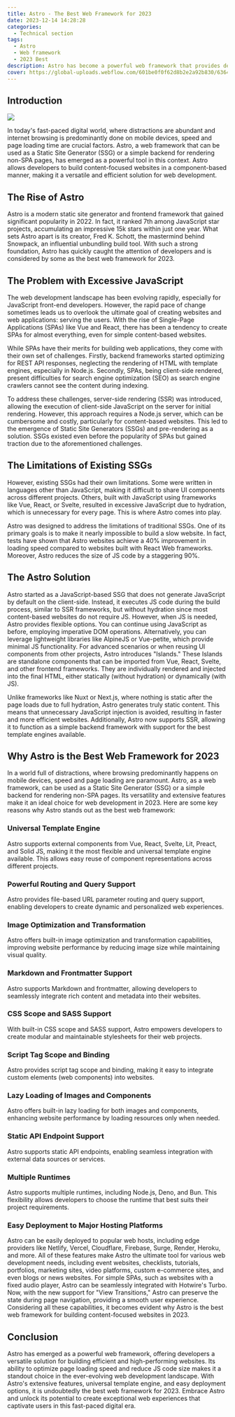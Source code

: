 ```yaml
---
title: Astro - The Best Web Framework for 2023
date: 2023-12-14 14:28:28
categories:
  - Technical section
tags: 
  - Astro
  - Web framework
  - 2023 Best
description: Astro has become a powerful web framework that provides developers with a versatile solution for building efficient, high-performance websites. It is undoubtedly the best web framework of 2023. In this fast-paced digital age, embrace Astro and realize its potential to create extraordinary web experiences that engage users.
cover: https://global-uploads.webflow.com/601be0f0f62d8b2e2a92b830/6364f51f6fa383d7f434bb08_astro-mfes.png
---
```


## Introduction

![](https://cdn.jsdelivr.net/gh/PirlosM/image@main/20231102144022.png)

In today's fast-paced digital world, where distractions are abundant and internet browsing is predominantly done on mobile devices, speed and page loading time are crucial factors. Astro, a web framework that can be used as a Static Site Generator (SSG) or a simple backend for rendering non-SPA pages, has emerged as a powerful tool in this context. Astro allows developers to build content-focused websites in a component-based manner, making it a versatile and efficient solution for web development.

## The Rise of Astro

Astro is a modern static site generator and frontend framework that gained significant popularity in 2022. In fact, it ranked 7th among JavaScript star projects, accumulating an impressive 15k stars within just one year. What sets Astro apart is its creator, Fred K. Schott, the mastermind behind Snowpack, an influential unbundling build tool. With such a strong foundation, Astro has quickly caught the attention of developers and is considered by some as the best web framework for 2023.

## The Problem with Excessive JavaScript

The web development landscape has been evolving rapidly, especially for JavaScript front-end developers. However, the rapid pace of change sometimes leads us to overlook the ultimate goal of creating websites and web applications: serving the users. With the rise of Single-Page Applications (SPAs) like Vue and React, there has been a tendency to create SPAs for almost everything, even for simple content-based websites.

While SPAs have their merits for building web applications, they come with their own set of challenges. Firstly, backend frameworks started optimizing for REST API responses, neglecting the rendering of HTML with template engines, especially in Node.js. Secondly, SPAs, being client-side rendered, present difficulties for search engine optimization (SEO) as search engine crawlers cannot see the content during indexing.

To address these challenges, server-side rendering (SSR) was introduced, allowing the execution of client-side JavaScript on the server for initial rendering. However, this approach requires a Node.js server, which can be cumbersome and costly, particularly for content-based websites. This led to the emergence of Static Site Generators (SSGs) and pre-rendering as a solution. SSGs existed even before the popularity of SPAs but gained traction due to the aforementioned challenges.

## The Limitations of Existing SSGs

However, existing SSGs had their own limitations. Some were written in languages other than JavaScript, making it difficult to share UI components across different projects. Others, built with JavaScript using frameworks like Vue, React, or Svelte, resulted in excessive JavaScript due to hydration, which is unnecessary for every page. This is where Astro comes into play.

Astro was designed to address the limitations of traditional SSGs. One of its primary goals is to make it nearly impossible to build a slow website. In fact, tests have shown that Astro websites achieve a 40% improvement in loading speed compared to websites built with React Web frameworks. Moreover, Astro reduces the size of JS code by a staggering 90%.

## The Astro Solution

Astro started as a JavaScript-based SSG that does not generate JavaScript by default on the client-side. Instead, it executes JS code during the build process, similar to SSR frameworks, but without hydration since most content-based websites do not require JS. However, when JS is needed, Astro provides flexible options.
You can continue using JavaScript as before, employing imperative DOM operations. Alternatively, you can leverage lightweight libraries like AlpineJS or Vue-petite, which provide minimal JS functionality. For advanced scenarios or when reusing UI components from other projects, Astro introduces "Islands." These Islands are standalone components that can be imported from Vue, React, Svelte, and other frontend frameworks. They are individually rendered and injected into the final HTML, either statically (without hydration) or dynamically (with JS).

Unlike frameworks like Nuxt or Next.js, where nothing is static after the page loads due to full hydration, Astro generates truly static content. This means that unnecessary JavaScript injection is avoided, resulting in faster and more efficient websites. Additionally, Astro now supports SSR, allowing it to function as a simple backend framework with support for the best template engines available.

## Why Astro is the Best Web Framework for 2023

In a world full of distractions, where browsing predominantly happens on mobile devices, speed and page loading are paramount. Astro, as a web framework, can be used as a Static Site Generator (SSG) or a simple backend for rendering non-SPA pages. Its versatility and extensive features make it an ideal choice for web development in 2023.
Here are some key reasons why Astro stands out as the best web framework:

### Universal Template Engine

Astro supports external components from Vue, React, Svelte, Lit, Preact, and Solid JS, making it the most flexible and universal template engine available. This allows easy reuse of component representations across different projects.

### Powerful Routing and Query Support

Astro provides file-based URL parameter routing and query support, enabling developers to create dynamic and personalized web experiences.

### Image Optimization and Transformation

Astro offers built-in image optimization and transformation capabilities, improving website performance by reducing image size while maintaining visual quality.

### Markdown and Frontmatter Support

Astro supports Markdown and frontmatter, allowing developers to seamlessly integrate rich content and metadata into their websites.

### CSS Scope and SASS Support

With built-in CSS scope and SASS support, Astro empowers developers to create modular and maintainable stylesheets for their web projects.

### Script Tag Scope and Binding

Astro provides script tag scope and binding, making it easy to integrate custom elements (web components) into websites.

### Lazy Loading of Images and Components

Astro offers built-in lazy loading for both images and components, enhancing website performance by loading resources only when needed.

### Static API Endpoint Support

Astro supports static API endpoints, enabling seamless integration with external data sources or services.

### Multiple Runtimes

Astro supports multiple runtimes, including Node.js, Deno, and Bun. This flexibility allows developers to choose the runtime that best suits their project requirements.

### Easy Deployment to Major Hosting Platforms

Astro can be easily deployed to popular web hosts, including edge providers like Netlify, Vercel, Cloudflare, Firebase, Surge, Render, Heroku, and more.
All of these features make Astro the ultimate tool for various web development needs, including event websites, checklists, tutorials, portfolios, marketing sites, video platforms, custom e-commerce sites, and even blogs or news websites. For simple SPAs, such as websites with a fixed audio player, Astro can be seamlessly integrated with Hotwire's Turbo.
Now, with the new support for "View Transitions," Astro can preserve the state during page navigation, providing a smooth user experience. Considering all these capabilities, it becomes evident why Astro is the best web framework for building content-focused websites in 2023.

## Conclusion

Astro has emerged as a powerful web framework, offering developers a versatile solution for building efficient and high-performing websites. Its ability to optimize page loading speed and reduce JS code size makes it a standout choice in the ever-evolving web development landscape. With Astro's extensive features, universal template engine, and easy deployment options, it is undoubtedly the best web framework for 2023. Embrace Astro and unlock its potential to create exceptional web experiences that captivate users in this fast-paced digital era.
